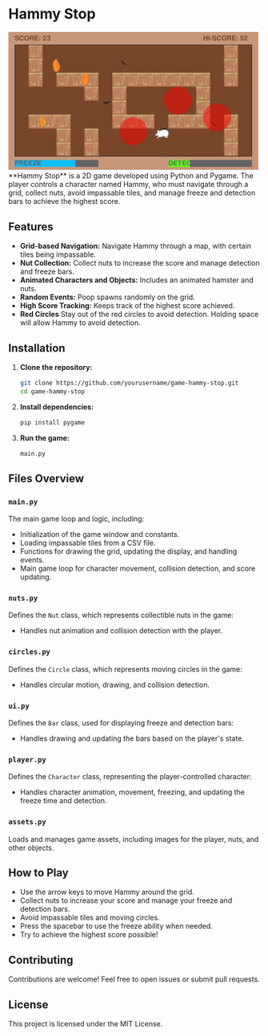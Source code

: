 # Hammy Stop

<img src="https://github.com/SapporoAlex/Game-Hammy-Stop/blob/main/images/preview.jpg" width="500px" height="auto">
**Hammy Stop** is a 2D game developed using Python and Pygame. The player controls a character named Hammy, who must navigate through a grid, collect nuts, avoid impassable tiles, and manage freeze and detection bars to achieve the highest score.

## Features

- **Grid-based Navigation:** Navigate Hammy through a map, with certain tiles being impassable.
- **Nut Collection:** Collect nuts to increase the score and manage detection and freeze bars.
- **Animated Characters and Objects:** Includes an animated hamster and nuts.
- **Random Events:** Poop spawns randomly on the grid.
- **High Score Tracking:** Keeps track of the highest score achieved.
- **Red Circles** Stay out of the red circles to avoid detection. Holding space will allow Hammy to avoid detection.

## Installation

1. **Clone the repository:**
    ```sh
    git clone https://github.com/yourusername/game-hammy-stop.git
    cd game-hammy-stop
    ```

2. **Install dependencies:**
    ```sh
    pip install pygame
    ```

3. **Run the game:**
    ```sh
    main.py
    ```

## Files Overview

### `main.py`
The main game loop and logic, including:
- Initialization of the game window and constants.
- Loading impassable tiles from a CSV file.
- Functions for drawing the grid, updating the display, and handling events.
- Main game loop for character movement, collision detection, and score updating.

### `nuts.py`
Defines the `Nut` class, which represents collectible nuts in the game:
- Handles nut animation and collision detection with the player.

### `circles.py`
Defines the `Circle` class, which represents moving circles in the game:
- Handles circular motion, drawing, and collision detection.

### `ui.py`
Defines the `Bar` class, used for displaying freeze and detection bars:
- Handles drawing and updating the bars based on the player's state.

### `player.py`
Defines the `Character` class, representing the player-controlled character:
- Handles character animation, movement, freezing, and updating the freeze time and detection.

### `assets.py`
Loads and manages game assets, including images for the player, nuts, and other objects.

## How to Play

- Use the arrow keys to move Hammy around the grid.
- Collect nuts to increase your score and manage your freeze and detection bars.
- Avoid impassable tiles and moving circles.
- Press the spacebar to use the freeze ability when needed.
- Try to achieve the highest score possible!

## Contributing

Contributions are welcome! Feel free to open issues or submit pull requests.

## License

This project is licensed under the MIT License.
